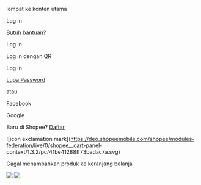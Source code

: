 lompat ke konten utama

[](/)

Log in

[Butuh bantuan?](https://help.shopee.co.id/s)

Log in

Log in dengan QR

[](/buyer/login/qr?next=https%3A%2F%2Fshopee.co.id%2Ftiebyminofficial%23product_list)

Log in

[Lupa Password](/buyer/reset?scenario=7)

atau

Facebook

Google

Baru di Shopee?
[Daftar](/buyer/signup?fu_tracking_id=94309179673-8ed8-4327-a507-4faa38f681aa&next=https%3A%2F%2Fshopee.co.id%2Ftiebyminofficial%23product_list)

![icon exclamation mark](https://deo.shopeemobile.com/shopee/modules-
federation/live/0/shopee__cart-panel-
context/1.3.2/pc/41be41288ff73badac7a.svg)

Gagal menambahkan produk ke keranjang belanja

![](https://www.facebook.com/tr?id=466924370133774&ev=PageView&noscript=1)
![](https://www.facebook.com/tr?id=466924370133774&ev=PageView&noscript=1)

